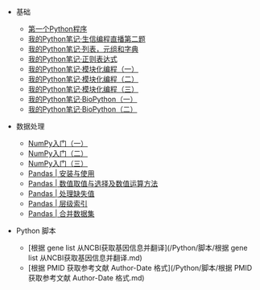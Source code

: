 - 基础

    - [第一个Python程序](/Python/基础/第一个Python程序.md)
    - [我的Python笔记·生信编程直播第二题](/Python/基础/我的Python笔记·生信编程直播第二题.md)
    - [我的Python笔记·列表，元组和字典](/Python/基础/我的Python笔记·列表，元组和字典.md)
    - [我的Python笔记·正则表达式](/Python/基础/我的Python笔记·正则表达式.md)
    - [我的Python笔记·模块化编程（一）](/Python/基础/我的Python笔记·模块化编程（一）.md)
    - [我的Python笔记·模块化编程（二）](/Python/基础/我的Python笔记·模块化编程（二）.md)
    - [我的Python笔记·模块化编程（三）](/Python/基础/我的Python笔记·模块化编程（三）.md)
    - [我的Python笔记·BioPython（一）](/Python/基础/我的Python笔记·BioPython（一）.md)
	- [我的Python笔记·BioPython（二）](/Python/基础/我的Python笔记·BioPython（二）.md)
	
- 数据处理
	- [NumPy入门（一）](/Python/数据科学/NumPy入门（一）.md)
	- [NumPy入门（二）](/Python/数据科学/NumPy入门（二）.md)
	- [NumPy入门（三）](/Python/数据科学/NumPy入门（三）.md)
	- [Pandas | 安装与使用](/Python/数据科学/Pandas数据处理（一）.md)
	- [Pandas | 数值取值与选择及数值运算方法](/Python/数据科学/Pandas数据处理（二）.md)
	- [Pandas | 处理缺失值](/Python/数据科学/Pandas数据处理（三）-1.md)
	- [Pandas | 层级索引](/Python/数据科学/Pandas数据处理（三）-2.md)
	- [Pandas | 合并数据集](/Python/数据科学/Pandas数据处理（四）.md)
	
- Python 脚本
	- [根据 gene list 从NCBI获取基因信息并翻译](/Python/脚本/根据 gene list 从NCBI获取基因信息并翻译.md)
	- [根据 PMID 获取参考文献 Author-Date 格式](/Python/脚本/根据 PMID 获取参考文献 Author-Date 格式.md)

